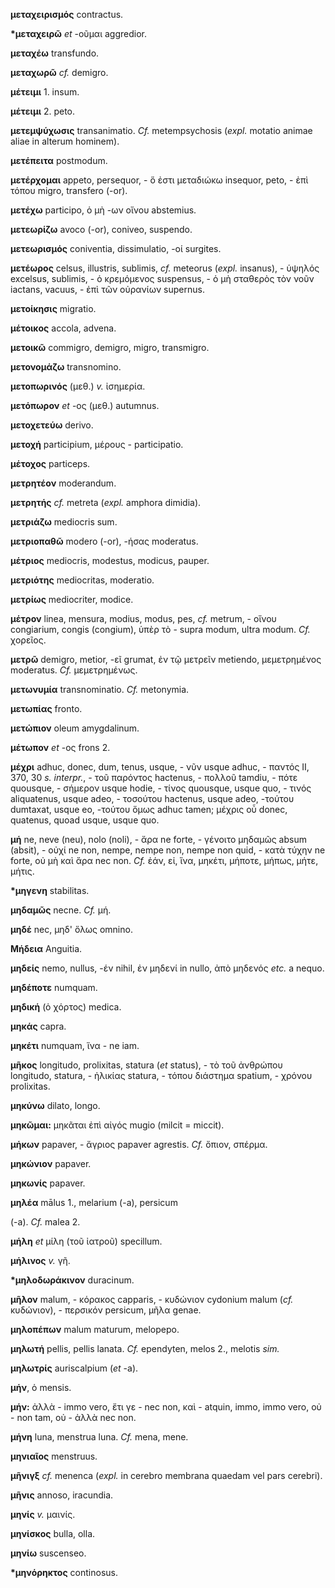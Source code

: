 **μεταχειρισμός** contractus.

**\*μεταχειρῶ** *et* -οῦμαι aggredior.

**μεταχέω** transfundo.

**μεταχωρῶ** *cf.* demigro.

**μέτειμι** 1. insum.

**μέτειμι** 2. peto.

**μετεμψύχωσις** transanimatio. *Cf.* metempsychosis (*expl.* motatio
animae aliae in alterum hominem).

**μετέπειτα** postmodum.

**μετέρχομαι** appeto, persequor, - ὅ ἐστι μεταδιώκω insequor, peto, -
ἐπὶ τόπου migro, transfero (-or).

**μετέχω** participo, ὁ μὴ -ων οἴνου abstemius.

**μετεωρίζω** avoco (-or), coniveo, suspendo.

**μετεωρισμός** coniventia, dissimulatio, -οί surgites.

**μετέωρος** celsus, illustris, sublimis, *cf.* meteorus (*expl.*
insanus), - ὑψηλός excelsus, sublimis, - ὁ κρεμόμενος suspensus, - ὁ μὴ
σταθερὸς τὸν νοῦν iactans, vacuus, - ἐπὶ τῶν οὐρανίων supernus.

**μετοίκησις** migratio.

**μέτοικος** accola, advena.

**μετοικῶ** commigro, demigro, migro, transmigro.

**μετονομάζω** transnomino.

**μετοπωρινός** (μεθ.) *v.* ἰσημερία.

**μετόπωρον** *et* -ος (μεθ.) autumnus.

**μετοχετεύω** derivo.

**μετοχή** participium, μέρους - participatio.

**μέτοχος** particeps.

**μετρητέον** moderandum.

**μετρητής** *cf.* metreta (*expl.* amphora dimidia).

**μετριάζω** mediocris sum.

**μετριοπαθῶ** modero (-or), -ήσας moderatus.

**μέτριος** mediocris, modestus, modicus, pauper.

**μετριότης** mediocritas, moderatio.

**μετρίως** mediocriter, modice.

**μέτρον** linea, mensura, modius, modus, pes, *cf.* metrum, - οἴνου
congiarium, congis (congium), ὑπὲρ τὸ - supra modum, ultra modum. *Cf.*
χορεῖος.

**μετρῶ** demigro, metior, -εῖ grumat, ἐν τῷ μετρεῖν metiendo,
μεμετρημένος moderatus. *Cf.* μεμετρημένως.

**μετωνυμία** transnominatio. *Cf.* metonymia.

**μετωπίας** fronto.

**μετώπιον** oleum amygdalinum.

**μέτωπον** *et* -ος frons 2.

**μέχρι** adhuc, donec, dum, tenus, usque, - νῦν usque adhuc, - παντός
II, 370, 30 *s.* *interpr.*, *-* τοῦ παρόντος hactenus, - πολλοῦ
tamdiu, - πότε quousque, - σήμερον usque hodie, - τίνος quousque, usque
quo, - τινός aliquatenus, usque adeo, - τοσούτου hactenus, usque adeo,
-τούτου dumtaxat, usque eo, -τούτου ὅμως adhuc tamen; μέχρις οὗ donec,
quatenus, quoad usque, usque quo.

**μή** ne, neve (neu), nolo (noli), - ἄρα ne forte, - γένοιτο μηδαμῶς
absum (absit), - οὐχί ne non, nempe, nempe non, nempe non quid, - κατὰ
τύχην ne forte, οὐ μὴ καὶ ἄρα nec non. *Cf.* ἐάν, εἰ, ἵνα, μηκέτι,
μήποτε, μήπως, μήτε, μήτις.

**\*μηγενη** stabilitas.

**μηδαμῶς** necne. *Cf.* μή.

**μηδέ** nec, μηδ' ὅλως omnino.

**Μήδεια** Anguitia.

**μηδείς** nemo, nullus, -έν nihil, ἐν μηδενί in nullo, ἀπὸ μηδενός
*etc.* a nequo.

**μηδέποτε** numquam.

**μηδική** (ὁ χόρτος) medica.

**μηκάς** capra.

**μηκέτι** numquam, ἵνα - ne iam.

**μῆκος** longitudo, prolixitas, statura (*et* status), - τὸ τοῦ
ἀνθρώπου longitudo, statura, - ἡλικίας statura, - τόπου διάστημα
spatium, - χρόνου prolixitas.

**μηκύνω** dilato, longo.

**μηκῶμαι:** μηκᾶται ἐπὶ αἰγός mugio (milcit = miccit).

**μήκων** papaver, - ἄγριος papaver agrestis. *Cf.* ὄπιον, σπέρμα.

**μηκώνιον** papaver.

**μηκωνίς** papaver.

**μηλέα** mālus 1., melarium (-a), persicum

(-a). *Cf.* malea 2.

**μήλη** *et* μίλη (τοῦ ἰατροῦ) specillum.

**μήλινος** *v.* γῆ.

**\*μηλοδωράκινον** duracinum.

**μῆλον** malum, - κόρακος capparis, - κυδώνιον cydonium malum (*cf.*
κυδώνιον), - περσικόν persicum, μῆλα genae.

**μηλοπέπων** malum maturum, melopepo.

**μηλωτή** pellis, pellis lanata. *Cf.* ependyten, melos 2., melotis
*sim.*

**μηλωτρίς** auriscalpium (*et* -a).

**μήν**, ὁ mensis.

**μήν:** ἀλλὰ - immo vero, ἔτι γε - nec non, καὶ - atquin, immo, immo
vero, οὐ - non tam, οὐ - ἀλλὰ nec non.

**μήνη** luna, menstrua luna. *Cf.* mena, mene.

**μηνιαῖος** menstruus.

**μῆνιγξ** *cf.* menenca (*expl.* in cerebro membrana quaedam vel pars
cerebri).

**μῆνις** annoso, iracundia.

**μηνίς** *v.* μαινίς.

**μηνίσκος** bulla, olla.

**μηνίω** suscenseo.

**\*μηνόρηκτος** continosus.
